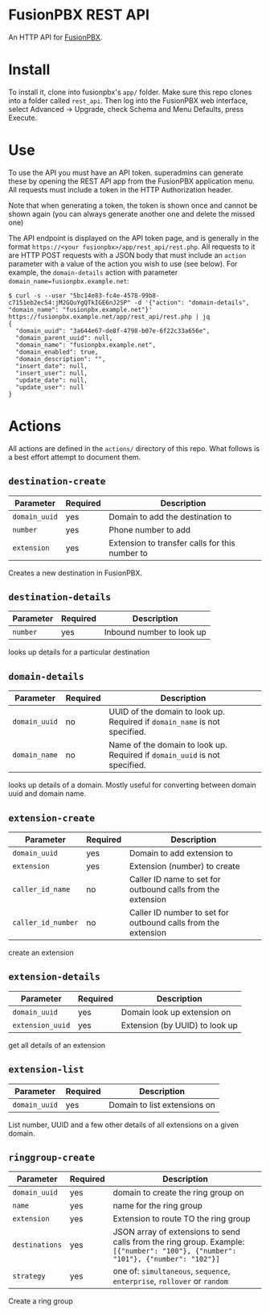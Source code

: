 # FusionPBX REST API
An HTTP API for [FusionPBX](http://www.fusionpbx.com/).

# Install
To install it, clone into fusionpbx's `app/` folder. Make sure this repo clones into a folder called `rest_api`.
Then log into the FusionPBX web interface, select Advanced -> Upgrade, check Schema and Menu Defaults, press Execute.

# Use

To use the API you must have an API token. superadmins can generate these by opening the REST API app from the FusionPBX application menu. All requests must include a token in the HTTP Authorization header.

Note that when generating a token, the token is shown once and cannot be shown again (you can always generate another one and delete the missed one)

The API endpoint is displayed on the API token page, and is generally in the format `https://<your fusionpbx>/app/rest_api/rest.php`. All requests to it are HTTP POST requests with a JSON
body that must include an `action` parameter with a value of the action you wish to use (see below). For example, the `domain-details` action with parameter `domain_name=fusionpbx.example.net`:

```
$ curl -s --user "5bc14e83-fc4e-4578-99b8-c7151eb2ec54:jM2GQuYgQTkIGE6nJ2SP" -d '{"action": "domain-details", "domain_name": "fusionpbx.example.net"}' https://fusionpbx.example.net/app/rest_api/rest.php | jq
{
  "domain_uuid": "3a644e67-de8f-4798-b07e-6f22c33a656e",
  "domain_parent_uuid": null,
  "domain_name": "fusionpbx.example.net",
  "domain_enabled": true,
  "domain_description": "",
  "insert_date": null,
  "insert_user": null,
  "update_date": null,
  "update_user": null
}
```

# Actions
All actions are defined in the `actions/` directory of this repo. What follows is a best effort attempt to document them.

## `destination-create`

| Parameter     | Required | Description |
|---------------|----------|-------------|
| `domain_uuid` | yes      | Domain to add the destination to |
| `number`      | yes      | Phone number to add | 
| `extension`   | yes      | Extension to transfer calls for this number to |

Creates a new destination in FusionPBX.

## `destination-details`
| Parameter     | Required | Description |
|---------------|----------|-------------|
| `number`      | yes      | Inbound number to look up |

looks up details for a particular destination

## `domain-details`

| Parameter     | Required | Description |
|---------------|----------|-------------|
| `domain_uuid` | no       | UUID of the domain to look up. Required if `domain_name` is not specified. |
| `domain_name` | no       | Name of the domain to look up. Required if `domain_uuid` is not specified. |

looks up details of a domain. Mostly useful for converting between domain uuid and domain name.

## `extension-create`

| Parameter     | Required | Description |
|---------------|----------|-------------|
| `domain_uuid` | yes      | Domain to add extension to |
| `extension`   | yes      | Extension (number) to create |
| `caller_id_name` | no    | Caller ID name to set for outbound calls from the extension |
| `caller_id_number` | no  | Caller ID number to set for outbound calls from the extension |

create an extension

## `extension-details`

| Parameter          | Required | Description |
|--------------------|----------|-------------|
| `domain_uuid`      | yes      | Domain look up extension on |
| `extension_uuid`   | yes      | Extension (by UUID) to look up  |

get all details of an extension

## `extension-list`
| Parameter     | Required | Description |
|---------------|----------|-------------|
| `domain_uuid` | yes      | Domain to list extensions on |

List number, UUID and a few other details of all extensions on a given domain.


## `ringgroup-create`
| Parameter      | Required | Description |
|----------------|----------|-------------|
| `domain_uuid`  | yes      | domain to create the ring group on |
| `name`         | yes      | name for the ring group |
| `extension`    | yes      | Extension to route TO the ring group |
| `destinations` | yes      | JSON array of extensions to send calls from the ring group. Example: `[{"number": "100"}, {"number": "101"}, {"number": "102"}]` |
| `strategy`     | yes      | one of: `simultaneous`, `sequence`, `enterprise`, `rollover` or `random` |

Create a ring group
